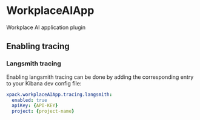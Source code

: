 # WorkplaceAIApp

Workplace AI application plugin


## Enabling tracing

### Langsmith tracing

Enabling langsmith tracing can be done by adding the corresponding entry to your Kibana dev config file:

```yaml
xpack.workplaceAIApp.tracing.langsmith:
  enabled: true
  apiKey: {API-KEY}
  project: {project-name}
```